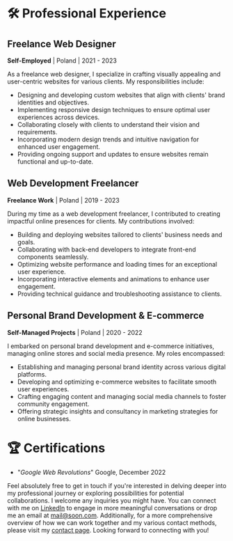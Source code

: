 # 🛠️ Professional Experience

## Freelance Web Designer
**Self-Employed** | Poland | 2021 - 2023

As a freelance web designer, I specialize in crafting visually appealing and user-centric websites for various clients. My responsibilities include:

- Designing and developing custom websites that align with clients' brand identities and objectives.
- Implementing responsive design techniques to ensure optimal user experiences across devices.
- Collaborating closely with clients to understand their vision and requirements.
- Incorporating modern design trends and intuitive navigation for enhanced user engagement.
- Providing ongoing support and updates to ensure websites remain functional and up-to-date.

## Web Development Freelancer
**Freelance Work** | Poland | 2019 - 2023

During my time as a web development freelancer, I contributed to creating impactful online presences for clients. My contributions involved:

- Building and deploying websites tailored to clients' business needs and goals.
- Collaborating with back-end developers to integrate front-end components seamlessly.
- Optimizing website performance and loading times for an exceptional user experience.
- Incorporating interactive elements and animations to enhance user engagement.
- Providing technical guidance and troubleshooting assistance to clients.

## Personal Brand Development & E-commerce
**Self-Managed Projects** | Poland | 2020 - 2022

I embarked on personal brand development and e-commerce initiatives, managing online stores and social media presence. My roles encompassed:

- Establishing and managing personal brand identity across various digital platforms.
- Developing and optimizing e-commerce websites to facilitate smooth user experiences.
- Crafting engaging content and managing social media channels to foster community engagement.
- Offering strategic insights and consultancy in marketing strategies for online businesses.

# 🏆 Certifications

- "*Google Web Revolutions*" Google, December 2022

Feel absolutely free to get in touch if you're interested in delving deeper into my professional journey or exploring possibilities for potential collaborations. I welcome any inquiries you might have. You can connect with me on [LinkedIn](https://linkedin.com/home) to engage in more meaningful conversations or drop me an email at [mail@soon.com](mail@soon.com). Additionally, for a more comprehensive overview of how we can work together and my various contact methods, please visit my [contact page](CONTACT.md). Looking forward to connecting with you!
